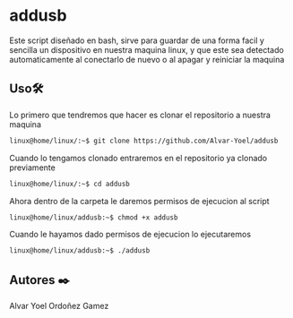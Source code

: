 # addusb
Este script diseñado en bash, sirve para guardar de una forma facil y sencilla un dispositivo en nuestra maquina linux, y que este sea detectado automaticamente al conectarlo de nuevo o al apagar y reiniciar la maquina

## Uso🛠️
Lo primero que tendremos que hacer es clonar el repositorio a nuestra maquina

```bash 
linux@home/linux/:~$ git clone https://github.com/Alvar-Yoel/addusb
```

Cuando lo tengamos clonado entraremos en el repositorio ya clonado previamente

```bash 
linux@home/linux/:~$ cd addusb
```

Ahora dentro de la carpeta le daremos permisos de ejecucion al script

```bash 
linux@home/linux/addusb:~$ chmod +x addusb
```

Cuando le hayamos dado permisos de ejecucion lo ejecutaremos

```bash 
linux@home/linux/addusb:~$ ./addusb
```

## Autores ✒️
Alvar Yoel Ordoñez Gamez
